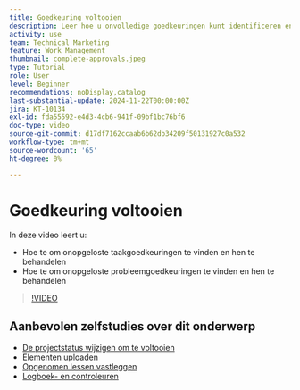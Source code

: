 ```yaml
---
title: Goedkeuring voltooien
description: Leer hoe u onvolledige goedkeuringen kunt identificeren en oplossen zodat u uw project kunt sluiten.
activity: use
team: Technical Marketing
feature: Work Management
thumbnail: complete-approvals.jpeg
type: Tutorial
role: User
level: Beginner
recommendations: noDisplay,catalog
last-substantial-update: 2024-11-22T00:00:00Z
jira: KT-10134
exl-id: fda55592-e4d3-4cb6-941f-09bf1bc76bf6
doc-type: video
source-git-commit: d17df7162ccaab6b62db34209f50131927c0a532
workflow-type: tm+mt
source-wordcount: '65'
ht-degree: 0%

---
```


# Goedkeuring voltooien

In deze video leert u:

* Hoe te om onopgeloste taakgoedkeuringen te vinden en hen te behandelen
* Hoe te om onopgeloste probleemgoedkeuringen te vinden en hen te behandelen

>[!VIDEO](https://video.tv.adobe.com/v/3439430/?quality=12&learn=on&enablevpops&captions=dut)

## Aanbevolen zelfstudies over dit onderwerp

* [De projectstatus wijzigen om te voltooien](/help/manage-work/projects/change-the-project-status.md)
* [Elementen uploaden](/help/manage-work/close-a-project/upload-assets.md)
* [Opgenomen lessen vastleggen](/help/manage-work/close-a-project/lessons-learned-from-closing-a-project.md)
* [Logboek- en controleuren](/help/manage-work/close-a-project/log-and-review-hours.md)


